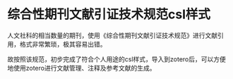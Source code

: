 # 综合性期刊文献引证技术规范csl样式

人文社科的相当数量的期刊，使用《综合性期刊文献引证技术规范》进行文献引用，格式非常繁琐，极其容易出错。

故按照该规范，初步完成了符合个人用途的csl样式，导入到zotero后，可以方便地使用zotero进行文献管理、注释及参考文献的生成。
